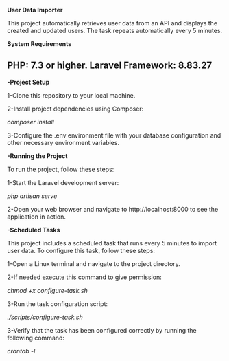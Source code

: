 **User Data Importer**


This project automatically retrieves user data from an API and displays the created and updated users. The task repeats automatically every 5 minutes.

**System Requirements**

PHP: 7.3 or higher.
Laravel Framework: 8.83.27
---------------------------------------------------------------------------------------------------------------------------------------------------

**-Project Setup**

1-Clone this repository to your local machine.

2-Install project dependencies using Composer:

*composer install*

3-Configure the .env environment file with your database configuration and other necessary environment variables.



**-Running the Project**

To run the project, follow these steps:

1-Start the Laravel development server:

*php artisan serve*

2-Open your web browser and navigate to http://localhost:8000 to see the application in action.



**-Scheduled Tasks**

This project includes a scheduled task that runs every 5 minutes to import user data. To configure this task, follow these steps:

1-Open a Linux terminal and navigate to the project directory.

2-If needed execute this command to give permission:

*chmod +x configure-task.sh*

3-Run the task configuration script:

*./scripts/configure-task.sh*

3-Verify that the task has been configured correctly by running the following command:

*crontab -l*



